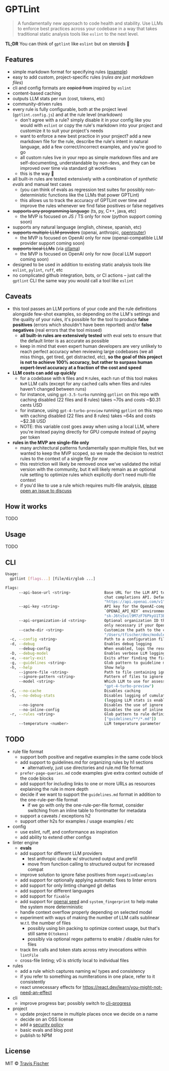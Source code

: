 # GPTLint

> A fundamentally new approach to code health and stability. Use LLMs to enforce best practices across your codebase in a way that takes traditional static analysis tools like `eslint` to the next level.

**TL;DR** You can think of `gptlint` like `eslint` but on steroids 💪

## Features

- simple markdown format for specifying rules ([example](./guidelines/prefer-array-at-negative-indexing.md))
- easy to add custom, project-specific rules (_rules are just markdown files_)
- cli and config formats are ~~copied from~~ inspired by `eslint`
- content-based caching
- outputs LLM stats per run (cost, tokens, etc)
- community-driven rules
- every rule is fully configurable, both at the project level (`gptlint.config.js`) and at the rule level (markdown)
  - don't agree with a rule? simply disable it in your config like you would with `eslint` or copy the rule's markdown into your project and customize it to suit your project's needs
  - want to enforce a new best practice in your project? add a new markdown file for the rule, describe the rule's intent in natural language, add a few correct/incorrect examples, and you're good to go
  - all custom rules live in your repo as simple markdown files and are self-documenting, understandable by non-devs, and they can be improved over time via standard git workflows
  - this is the way 💯
- all built-in rules are tested extensively with a combination of _synthetic evals_ and manual test cases
  - (you can think of evals as regression test suites for possibly non-deterministic functions like the LLMs that power GPTLint)
  - this allows us to track the accuracy of GPTLint over time and improve the rules whenever we find false positives or false negatives
- ~~supports any programming language~~ (ts, py, C++, java, etc)
  - the MVP is focused on JS / TS only for now (python support coming soon)
- supports any natural language (english, chinese, spanish, etc)
- ~~supports multiple LLM providers~~ (openai, anthropic, [openrouter](https://openrouter.ai/))
  - the MVP is focused on OpenAI only for now (openai-compatible LLM provider support coming soon)
- ~~supports local LLMs~~ (via [ollama](https://github.com/ollama/ollama))
  - the MVP is focused on OpenAI only for now (local LLM support coming soon)
- designed to be used in addition to existing static analysis tools like `eslint`, `pylint`, `ruff`, etc
- no complicated github integration, bots, or CI actions – just call the `gptlint` CLI the same way you would call a tool like `eslint`

## Caveats

- this tool passes an LLM portions of your code and the rule definitions alongside few-shot examples, so depending on the LLM's settings and the quality of your rules, it's possible for the tool to produce **false positives** (errors which shouldn't have been reported) and/or **false negatives** (real errors that the tool missed)
  - **all built-in rules are extensively tested** with eval sets to ensure that the default linter is as accurate as possible
  - keep in mind that even expert human developers are very unlikely to reach perfect accuracy when reviewing large codebases (we all miss things, get tired, get distracted, etc), **so the goal of this project is not to achieve 100% accuracy, but rather to surpass human expert-level accuracy at a fraction of the cost and speed**
- **LLM costs can add up quickly**
  - for a codebase with `N` files and `M` rules, each run of this tool makes `NxM` LLM calls (except for any cached calls when files and rules haven't changed between runs)
  - for instance, using `gpt-3.5-turbo` running `gptlint` on this repo with caching disabled (22 files and 8 rules) takes ~70s and costs ~$0.31 cents USD
  - for instance, using `gpt-4-turbo-preview` running `gptlint` on this repo with caching disabled (22 files and 8 rules) takes ~64s and costs ~$2.38 USD
  - NOTE: this variable cost goes away when using a local LLM, where you're instead paying directly for GPU compute instead of paying per token
- **rules in the MVP are single-file only**
  - many architectural patterns fundamentally span multiple files, but we wanted to keep the MVP scoped, so we made the decision to restrict rules to the context of a single file _for now_
  - this restriction will likely be removed once we've validated the initial version with the community, but it will likely remain as an optional rule setting to optimize rules which explicitly don't need multi-file context
  - if you'd like to use a rule which requires multi-file analysis, [please open an issue to discuss](https://github.com/transitive-bullshit/eslint-plus-plus/issues/new)

## How it works

TODO

## Usage

TODO

## CLI

```bash
Usage:
  gptlint [flags...] [file/dir/glob ...]

Flags:
      --api-base-url <string>               Base URL for the LLM API to use which must be compatible with the OpenAI
                                            chat completions API. Defaults to the OpenAI API (default:
                                            "https://api.openai.com/v1")
      --api-key <string>                    API key for the OpenAI-compatible LLM API. Defaults to the value of the
                                            `OPENAI_API_KEY` environment variable. (default:
                                            "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")
      --api-organization-id <string>        Optional organization ID that should be billed for LLM API requests. This is
                                            only necessary if your OpenAI API key is scoped to multiple organizations.
      --cache-dir <string>                  Customize the path to the cache directory (default:
                                            "/Users/tfischer/dev/modules/eslint++/node_modules/.cache/gptlint")
  -c, --config <string>                     Path to a configuration file
  -d, --debug                               Enables debug logging
      --debug-config                        When enabled, logs the resolved config and parsed rules and then exits
  -D, --debug-model                         Enables verbose LLM logging
  -e, --early-exit                          Exits after finding the first error
  -g, --guidelines <string>                 Glob pattern to guideline markdown files containing rule definitions
  -h, --help                                Show help
      --ignore-file <string>                Path to file containing ignore patterns (default: ".gptlintignore")
      --ignore-pattern <string>             Pattern of files to ignore (in addition to .gptlintignore)
      --model <string>                      Which LLM to use for assessing rule conformance (default:
                                            "gpt-4-turbo-preview")
  -C, --no-cache                            Disables caching
  -S, --no-debug-stats                      Disables logging of cumulative LLM stats, including total tokens and cost
                                            (logging LLM stats is enabled by default)
      --no-ignore                           Disables the use of ignore files and patterns
      --no-inline-config                    Disables the use of inline rule config inside of source files
  -r, --rules <string>                      Glob pattern to rule definition markdown files. (default:
                                            ["guidelines/**/*.md"])
      --temperature <number>                LLM temperature parameter
```

## TODO

- rule file format
  - support both positive and negative examples in the same code block
  - add support to guidelines.md for organizing rules by h1 sections
    - alternatively, just use directories and rule.md file format
  - `prefer-page-queries.md` code examples give extra context outside of the code blocks
  - add support for including links to one or more URLs as resources explaining the rule in more depth
  - decide if we want to support the `guidelines.md` format in addition to the one-rule-per-file format
    - if we go with only the one-rule-per-file format, consider switching from an inline table to frontmatter for metadata
  - support a caveats / exceptions h2
  - support other h2s for examples / usage examples / etc
- config
  - use eslint, ruff, and conformance as inspiration
  - add ability to extend other configs
- linter engine
  - **evals**
  - add support for different LLM providers
    - test anthropic claude w/ structured output and prefill
    - move from function calling to structured output for increased compat
  - improve solution to ignore false positives from `negativeExamples`
  - add support for optionally applying automatic fixes to linter errors
  - add support for only linting changed git deltas
  - add support for different languages
  - add support for `fixable`
  - add support for [openai seed](https://platform.openai.com/docs/api-reference/chat/create#chat-create-seed) and `system_fingerprint` to help make the system more deterministic
  - handle context overflow properly depending on selected model
  - experiment with ways of making the number of LLM calls sublinear w.r.t. the number of files
    - possibly using bin packing to optimize context usage, but that's still same `O(tokens)`
    - possibly via optional regex patterns to enable / disable rules for files
  - track llm calls and token stats across retry invocations within `lintFile`
  - cross-file linting; v0 is strictly local to individual files
- rules
  - add a rule which captures naming w/ types and consistency
  - if you refer to something as numIterations in one place, refer to it consistently
  - react unnecessary effects for https://react.dev/learn/you-might-not-need-an-effect
- cli
  - improve progress bar; possibly switch to [cli-progress](https://github.com/npkgz/cli-progress)
- project
  - update project name in multiple places once we decide on a name
  - decide on an OSS license
  - add a [security policy](https://github.com/Portkey-AI/gateway/blob/main/SECURITY.md)
  - basic evals and blog post
  - publish to NPM

## License

MIT © [Travis Fischer](https://transitivebullsh.it)
